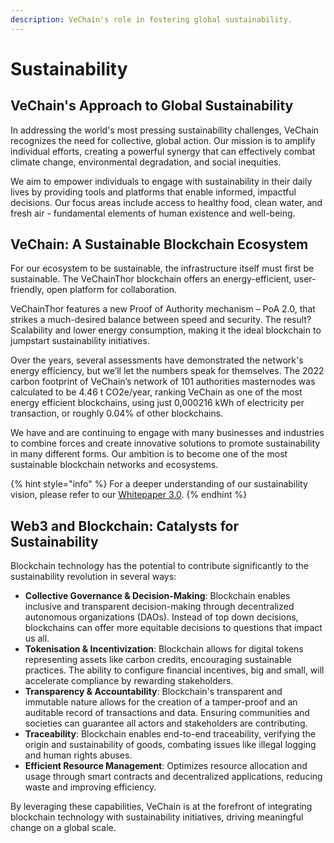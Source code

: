 ```yaml
---
description: VeChain's role in fostering global sustainability.
---
```


# Sustainability

## VeChain's Approach to Global Sustainability

In addressing the world's most pressing sustainability challenges, VeChain recognizes the need for collective, global action. Our mission is to amplify individual efforts, creating a powerful synergy that can effectively combat climate change, environmental degradation, and social inequities.

We aim to empower individuals to engage with sustainability in their daily lives by providing tools and platforms that enable informed, impactful decisions. Our focus areas include access to healthy food, clean water, and fresh air - fundamental elements of human existence and well-being.

## VeChain: A Sustainable Blockchain Ecosystem

For our ecosystem to be sustainable, the infrastructure itself must first be sustainable. The VeChainThor blockchain offers an energy-efficient, user-friendly, open platform for collaboration.

VeChainThor features a new Proof of Authority mechanism – PoA 2.0, that strikes a much-desired balance between speed and security. The result? Scalability and lower energy consumption, making it the ideal blockchain to jumpstart sustainability initiatives.

Over the years, several assessments have demonstrated the network's energy efficiency, but we’ll let the numbers speak for themselves. The 2022 carbon footprint of VeChain’s network of 101 authorities masternodes was calculated to be 4.46 t CO2e/year, ranking VeChain as one of the most energy efficient blockchains, using just 0,000216 kWh of electricity per transaction, or roughly 0.04% of other blockchains.

We have and are continuing to engage with many businesses and industries to combine forces and create innovative solutions to promote sustainability in many different forms. Our ambition is to become one of the most sustainable blockchain networks and ecosystems.

{% hint style="info" %}
For a deeper understanding of our sustainability vision, please refer to our [Whitepaper 3.0](https://www.vechain.org/assets/whitepaper/whitepaper-3-0.pdf).
{% endhint %}

## Web3 and Blockchain: Catalysts for Sustainability

Blockchain technology has the potential to contribute significantly to the sustainability revolution in several ways:

* **Collective Governance & Decision-Making**: Blockchain enables inclusive and transparent decision-making through decentralized autonomous organizations (DAOs). Instead of top down decisions, blockchains can offer more equitable decisions to questions that impact us all.
* **Tokenisation & Incentivization**: Blockchain allows for digital tokens representing assets like carbon credits, encouraging sustainable practices. The ability to configure financial incentives, big and small, will accelerate compliance by rewarding stakeholders.
* **Transparency & Accountability**: Blockchain's transparent and immutable nature allows for the creation of a tamper-proof and an auditable record of transactions and data. Ensuring communities and societies can guarantee all actors and stakeholders are contributing.
* **Traceability**: Blockchain enables end-to-end traceability, verifying the origin and sustainability of goods, combating issues like illegal logging and human rights abuses.
* **Efficient Resource Management**: Optimizes resource allocation and usage through smart contracts and decentralized applications, reducing waste and improving efficiency.

By leveraging these capabilities, VeChain is at the forefront of integrating blockchain technology with sustainability initiatives, driving meaningful change on a global scale.
